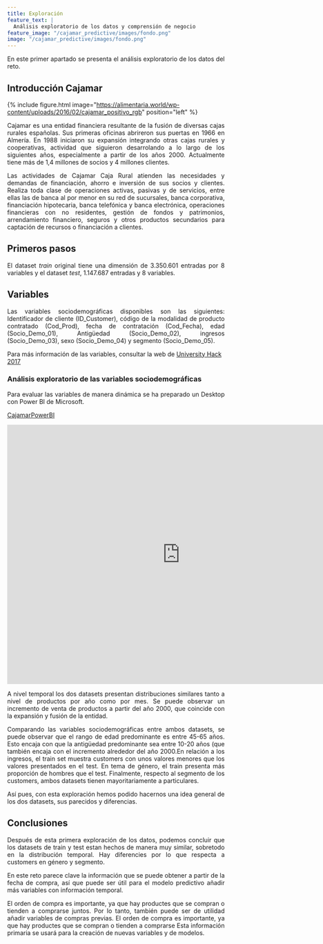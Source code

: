 ```yaml
---
title: Exploración
feature_text: |
  Análisis exploratorio de los datos y comprensión de negocio
feature_image: "/cajamar_predictive/images/fondo.png"
image: "/cajamar_predictive/images/fondo.png"
---
```

<p align="justify">En este primer apartado se presenta el análisis exploratorio de los datos del reto.</p>

## Introducción Cajamar

{% include figure.html image="https://alimentaria.world/wp-content/uploads/2016/02/cajamar_positivo_rgb" position="left" %}

<p align="justify">
Cajamar es una entidad financiera resultante de la fusión de diversas cajas rurales españolas. Sus primeras oficinas abrireron sus puertas en 1966 en Almería. En 1988 iniciaron su expansión integrando otras cajas rurales y cooperativas, actividad que siguieron desarrolando a lo largo de los siguientes años, especialmente a partir de los años 2000. Actualmente tiene más de 1,4 millones de socios y 4 millones clientes.</p> 

<p align="justify">
Las actividades de Cajamar Caja Rural atienden las necesidades y demandas de financiación, ahorro e inversión de sus socios y clientes. Realiza toda clase de operaciones activas, pasivas y de servicios, entre ellas las de banca al por menor en su red de sucursales, banca corporativa, financiación hipotecaria, banca telefónica y banca electrónica, operaciones financieras con no residentes, gestión de fondos y patrimonios, arrendamiento financiero, seguros y otros productos secundarios para captación de recursos o financiación a clientes.</p>

## Primeros pasos

<p align="justify">El dataset <i>train</i> original tiene una dimensión de 3.350.601 entradas por 8 variables y el dataset <i>test</i>, 1.147.687 entradas y 8 variables.</p>


## Variables

<p align="justify">Las variables sociodemográficas disponibles son las siguientes:
Identificador de cliente (ID_Customer), código de la modalidad de producto contratado (Cod_Prod), fecha de contratación (Cod_Fecha), edad (Socio_Demo_01), Antigüedad (Socio_Demo_02), ingresos (Socio_Demo_03), sexo (Socio_Demo_04) y segmento (Socio_Demo_05). </p>

Para más información de las variables, consultar la web de [University Hack 2017](http://www.cajamardatalab.com/datathon-cajamar-universityhack-2017/) 


### Análisis exploratorio de las variables sociodemográficas

<p align="justify">
Para evaluar las variables de manera dinámica se ha preparado un Desktop con Power BI de Microsoft.</p> 

[CajamarPowerBI](https://app.powerbi.com/view?r=eyJrIjoiN2I5MzM5MTUtZWZhMi00MmNlLWI0NmEtMjEwOTY1NWMzOTZjIiwidCI6ImEyMzEzY2FiLWIxYzMtNGYzYS1iYjExLTIxNTc0NDdkZGJiNCIsImMiOjh9)


<iframe width="800" height="600" src="https://app.powerbi.com/view?r=eyJrIjoiN2I5MzM5MTUtZWZhMi00MmNlLWI0NmEtMjEwOTY1NWMzOTZjIiwidCI6ImEyMzEzY2FiLWIxYzMtNGYzYS1iYjExLTIxNTc0NDdkZGJiNCIsImMiOjh9" frameborder="0" allowFullScreen="true"></iframe>

<p align="justify">A nivel temporal los dos datasets presentan distribuciones similares tanto a nivel de productos por año como por mes. Se puede observar un incremento de venta de productos a partir del año 2000, que coincide con la expansión y fusión de la entidad. </p>


<p align="justify">Comparando las variables sociodemográficas entre ambos datasets, se puede observar que el rango de edad predominante es entre 45-65 años. Esto encaja con que la antigüedad predominante sea entre 10-20 años (que también encaja con el incremento alrededor del año 2000.En relación a los ingresos, el train set muestra customers con unos valores menores que los valores presentados en el test. En tema de género, el train presenta más proporción de hombres que el test. Finalmente, respecto al segmento de los customers, ambos datasets tienen mayoritariamente a particulares.</p> 

<p align="justify">Así pues, con esta exploración hemos podido hacernos una idea general de los dos datasets, sus parecidos y diferencias.</p> 


## Conclusiones 

<p align="justify">Después de esta primera exploración de los datos, podemos concluir que los datasets de train y test estan hechos de manera muy similar, sobretodo en la distribución temporal. Hay diferencies por lo que respecta a customers en género y segmento. </p>
<p align="justify">En este reto parece clave la información que se puede obtener a partir de la fecha de compra, así que puede ser útil para el modelo predictivo añadir más variables con información temporal. </p>
<p align="justify">El orden de compra es importante, ya que hay productes que se compran o tienden a comprarse juntos. Por lo tanto, también puede ser de utilidad añadir variables de compras previas. El orden de compra es importante, ya que hay productes que se compran o tienden a comprarse Esta información primaria se usará para la creación de nuevas variables y de modelos. </p>




